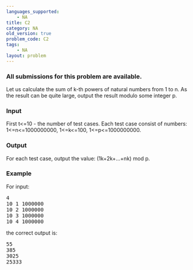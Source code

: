 ```yaml
---
languages_supported:
    - NA
title: C2
category: NA
old_version: true
problem_code: C2
tags:
    - NA
layout: problem
---
```

###  All submissions for this problem are available. 

Let us calculate the sum of k-th powers of natural numbers from 1 to n. As the result can be quite large, output the result modulo some integer p.

### Input

First t<=10 - the number of test cases. Each test case consist of numbers: 1<=n<=1000000000, 1<=k<=100, 1<=p<=1000000000.

### Output

For each test case, output the value: (1k+2k+...+nk) mod p.

### Example

For input:

<pre>4
10 1 1000000
10 2 1000000
10 3 1000000
10 4 1000000
</pre>
the correct output is:

<pre>55
385
3025
25333
</pre>